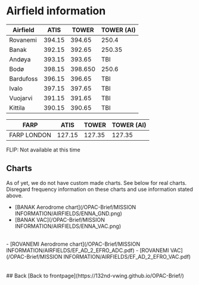 # Airfield information



Airfield    | ATIS  | TOWER | TOWER (AI) |
----        | ----  | ----  | --------   |
Rovanemi   | 394.15 | 394.65 | 250.4     |
Banak      | 392.15 | 392.65 | 250.35    |
Andøya     | 393.15 | 393.65 | TBI       |
Bodø       | 398.15 | 398.650| 250.6    |
Bardufoss  | 396.15 | 396.65 | TBI      |
Ivalo      | 397.15 | 397.65 | TBI      |
Vuojarvi   | 391.15 | 391.65 | TBI      |
Kittila    | 390.15 | 390.65 | TBI      |



FARP        | ATIS   | TOWER  | TOWER (AI) |
----        | ----   | ----   | --------   |
FARP LONDON | 127.15 | 127.35 | 127.35     |


FLIP: Not available at this time
<br>

## Charts
As of yet, we do not have custom made charts. See below for real charts. Disregard frequency information on these charts and use information stated above.
- [BANAK Aerodrome chart](/OPAC-Brief/MISSION INFORMATION/AIRFIELDS/ENNA_GND.png)
- [BANAK VAC](/OPAC-Brief/MISSION INFORMATION/AIRFIELDS/ENNA_VAC.png)
<br>
- [ROVANEMI Aerodrome chart](/OPAC-Brief/MISSION INFORMATION/AIRFIELDS/EF_AD_2_EFRO_ADC.pdf)
- [ROVANEMI VAC](/OPAC-Brief/MISSION INFORMATION/AIRFIELDS/EF_AD_2_EFRO_VAC.pdf)
		



<br>
<br>
<br>
## Back
[Back to frontpage](https://132nd-vwing.github.io/OPAC-Brief/)